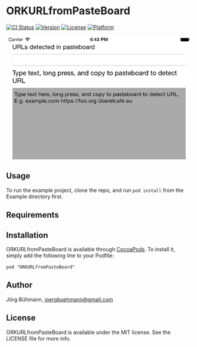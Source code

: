 # ORKURLfromPasteBoard

[![CI Status](http://img.shields.io/travis/orkoden/ORKURLfromPasteBoard.svg?style=flat)](https://travis-ci.org/orkoden/ORKURLfromPasteBoard)
[![Version](https://img.shields.io/cocoapods/v/ORKURLfromPasteBoard.svg?style=flat)](http://cocoadocs.org/docsets/ORKURLfromPasteBoard)
[![License](https://img.shields.io/cocoapods/l/ORKURLfromPasteBoard.svg?style=flat)](http://cocoadocs.org/docsets/ORKURLfromPasteBoard)
[![Platform](https://img.shields.io/cocoapods/p/ORKURLfromPasteBoard.svg?style=flat)](http://cocoadocs.org/docsets/ORKURLfromPasteBoard)

![example screenshot](ORKURLfromPasteBoard.gif)

## Usage

To run the example project, clone the repo, and run `pod install` from the Example directory first.

## Requirements

## Installation

ORKURLfromPasteBoard is available through [CocoaPods](http://cocoapods.org). To install
it, simply add the following line to your Podfile:

    pod "ORKURLfromPasteBoard"

## Author

Jörg Bühmann, joergbuehmann@gmail.com

## License

ORKURLfromPasteBoard is available under the MIT license. See the LICENSE file for more info.

